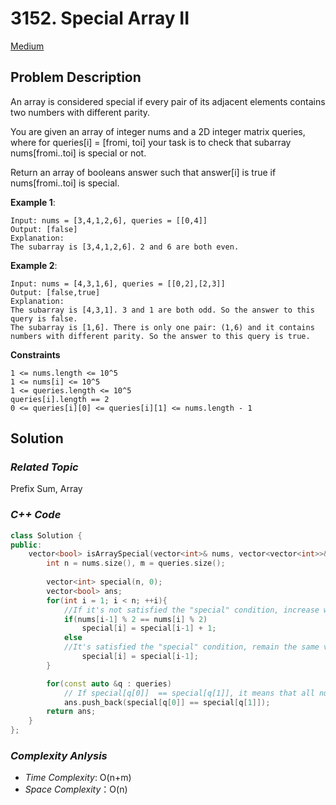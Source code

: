 # 3152. Special Array II
[Medium](https://leetcode.com/problems/special-array-ii/description/)

## Problem Description

An array is considered special if every pair of its adjacent elements contains two numbers with different parity.

You are given an array of integer nums and a 2D integer matrix queries, where for queries[i] = [fromi, toi] your task is to check that 
subarray nums[fromi..toi] is special or not.

Return an array of booleans answer such that answer[i] is true if nums[fromi..toi] is special.


**Example 1**:
```
Input: nums = [3,4,1,2,6], queries = [[0,4]]
Output: [false]
Explanation:
The subarray is [3,4,1,2,6]. 2 and 6 are both even.
```
**Example 2**:
```
Input: nums = [4,3,1,6], queries = [[0,2],[2,3]]
Output: [false,true]
Explanation:
The subarray is [4,3,1]. 3 and 1 are both odd. So the answer to this query is false.
The subarray is [1,6]. There is only one pair: (1,6) and it contains numbers with different parity. So the answer to this query is true.
```

**Constraints**
```
1 <= nums.length <= 10^5
1 <= nums[i] <= 10^5
1 <= queries.length <= 10^5
queries[i].length == 2
0 <= queries[i][0] <= queries[i][1] <= nums.length - 1
```

## Solution

### _Related Topic_
   Prefix Sum, Array

### _C++ Code_
```cpp
class Solution {
public:
    vector<bool> isArraySpecial(vector<int>& nums, vector<vector<int>>& queries) {
        int n = nums.size(), m = queries.size();
        
        vector<int> special(n, 0);
        vector<bool> ans;
        for(int i = 1; i < n; ++i){
            //If it's not satisfied the "special" condition, increase with 1
            if(nums[i-1] % 2 == nums[i] % 2)
                special[i] = special[i-1] + 1;
            else
            //It's satisfied the "special" condition, remain the same value
                special[i] = special[i-1];
        }

        for(const auto &q : queries)
            // If special[q[0]]  == special[q[1]], it means that all numbers in the nums[q[0] ... q[1]] are satisfied the "special" condtion
            ans.push_back(special[q[0]] == special[q[1]]);
        return ans;        
    }
};
```

### _Complexity Anlysis_
- _Time Complexity_: O(n+m)
- _Space Complexity_：O(n)
